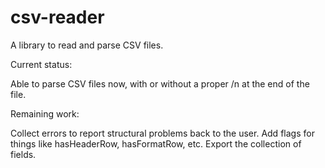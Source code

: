 # csv-reader
A library to read and parse CSV files.

Current status:

Able to parse CSV files now, with or without a proper /n at the end of the file.

Remaining work:

Collect errors to report structural problems back to the user.
Add flags for things like hasHeaderRow, hasFormatRow, etc.
Export the collection of fields.
